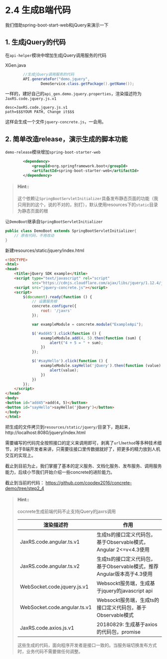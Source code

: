 # 2.4 生成B端代码

我们借助spring-boot-start-web和jQuery来演示一下

## 1. 生成jQuery的代码

在`api-helper`模块中增加生成jQuery调用服务的代码

XGen.java
```java
        //生成jQuery调用服务的代码
        API.generateFor("demo.jquery",
                DemoService.class.getPackage().getName());
```

一样的，建好自己的`api_gen.demo.jquery.properties`，渲染描述符为`JaxRS.code.jquery.js.v1`

```properties
desc=JaxRS.code.jquery.js.v1
path=$$$YOUR PATH, Change it$$$
```

这样会生成一个文件`jquery-concrete.js`，一会用。

## 2. 简单改造release，演示生成的脚本功能

`demo-release`模块增加`spring-boot-starter-web`

```xml
        <dependency>
            <groupId>org.springframework.boot</groupId>
            <artifactId>spring-boot-starter-web</artifactId>
        </dependency>
```

> #### Hint::
>
> 这个依赖让`SpringBootServletInitializer`具备发布静态页面的功能（我只用到的这个，说的不对的，别打），默认使用resources下的`static`目录为静态页面的根

让`DemoBoot`继承自`SpringBootServletInitializer`
```java
public class DemoBoot extends SpringBootServletInitializer{
    // 原有代码，不用改动
}
```

新建resources/static/jquery/index.html
```html
<!DOCTYPE>
<html>
<head>
    <title>jQuery SDK example</title>
    <script type="text/javascript" rel="script"
            src="https://cdnjs.cloudflare.com/ajax/libs/jquery/1.12.4/jquery.min.js"></script>
    <script src="jquery-concrete.js"></script>
    <script>
        $(document).ready(function () {
            // 设置服务根
            concrete.configure({
                root: '/jaxrs'
            });

            var exampleModule = concrete.module("ExampleApi");

            $('#add45').click(function () {
                exampleModule.add(4, 5).then(function (sum) {
                    alert("4 + 5 = " + sum);
                })
            });

            $('#sayHello').click(function () {
                exampleModule.sayHello('jQuery').then(function (value) {
                    alert(value);
                })
            })
        });
    </script>
</head>
<body>
<button id="add45">add(4, 5)</button>
<button id="sayHello">sayHello('jQuery')</button>
</body>
</html>
```

把生成的文件拷贝到`resources/static/jquery/`目录下，跑起来，http://localhost:8080/jquery/index.html

需要编写的代码完全按照接口的定义来调用即可，剥离了`url`/`method`等多种技术细节，对于B端开发者来讲，只需要往接口里传数据就好了，把更多的精力放到人机交互的实现上。

截止到目前为止，我们掌握了基本的定义服务、文档化服务、发布服务、调用服务能力，后续小节我们开始介绍一些concrete的进阶能力。

截止到当前的代码： https://github.com/coodex2016/concrete-demo/tree/step2_4

> #### Hint::
>
> cocnrete生成前端代码不止支持jQuery的jaxrs调用
>
> | 渲染描述符 | 作用 |
> | -------- | ---- |
> | JaxRS.code.angular.ts.v1 | 生成ts的接口定义代码包，基于Observable模式，Angular 2<=v<4.3使用 |
> | JaxRS.code.angular.ts.v2 | 生成ts的接口定义代码包，基于Observable模式，推荐Angular版本高于4.3使用 |
> | WebSocket.code.jquery.js.v1 | Websockt服务端，生成基于jquery的javascript api |
> | WebSocket.code.angular.ts.v1 | Websockt服务端，生成ts的接口定义代码包，基于Observable模式 |
> | JaxRS.code.axios.js.v1 | 20180829: 生成基于axios的代码包，promise |
>
> 这些生成的代码，面向程序开发者是接口一致的。当服务端切换发布方式时，业务代码不需要做任何调整。